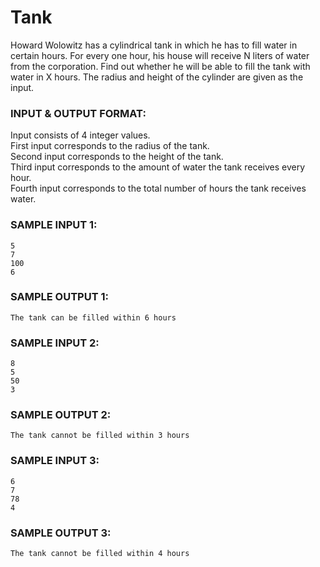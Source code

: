 # Tank

Howard Wolowitz has a cylindrical tank in which he has to fill water in certain hours. For every one hour, his house will receive N liters of water from the corporation. Find out whether he will be able to fill the tank with water in X hours. The radius and height of the cylinder are given as the input.

### INPUT & OUTPUT FORMAT:

Input consists of 4 integer values. <br>
First input corresponds to the radius of the tank. <br>
Second input corresponds to the height of the tank. <br>
Third input corresponds to the amount of water the tank receives every hour. <br>
Fourth input corresponds to the total number of hours the tank receives water.

### SAMPLE INPUT 1:

```
5
7
100
6
```

### SAMPLE OUTPUT 1:

```
The tank can be filled within 6 hours
```

### SAMPLE INPUT 2:

```
8
5
50
3
```

### SAMPLE OUTPUT 2:

```
The tank cannot be filled within 3 hours
```

### SAMPLE INPUT 3:

```
6
7
78
4
```

### SAMPLE OUTPUT 3:

```
The tank cannot be filled within 4 hours
```
